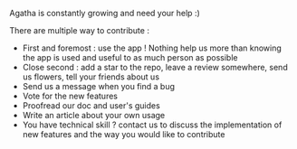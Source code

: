 
Agatha is constantly growing and need your help :) 

There are multiple way to contribute : 

- First and foremost : use the app ! Nothing help us more than knowing the app is used and useful to as much person as possible
- Close second : add a star to the repo, leave a review somewhere, send us flowers, tell your friends about us
- Send us a message when you find a bug
- Vote for the new features
- Proofread our doc and user's guides
- Write an article about your own usage
- You have technical skill ? contact us to discuss the implementation of new features and the way you would like to contribute

